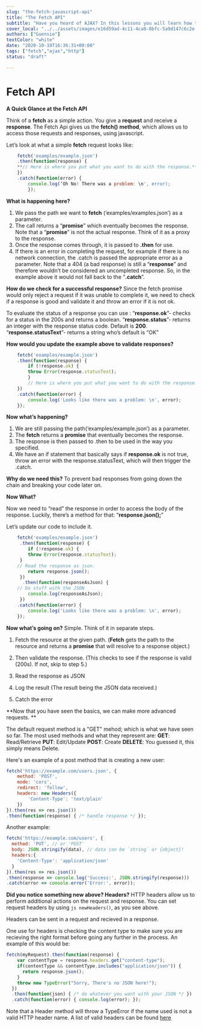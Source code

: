 ```yaml
---
slug: "the-fetch-javascript-api"
title: "The Fetch API"
subtitle: "Have you heard of AJAX? In this lessons you will learn how to request information from other API's and make use of that data with the most used technology for that purpose."
cover_local: "../../assets/images/e16d59ad-4c11-4ca0-8bfc-5a9d147c6c2e.jpeg"
authors: ["Guensie"]
textColor: "white"
date: "2020-10-19T16:36:31+00:00"
tags: ["fetch","ajax","http"]
status: "draft"

---
```


# Fetch API
**A Quick Glance at the Fetch API**


Think of a **fetch** as a simple action. You give a **request** and receive a **response**. The Fetch Api gives us the **fetch()** **method**, which allows us to access those requests and responses, using javascript.

Let’s look at what a simple **fetch** request looks like:
```javascript
    fetch('examples/example.json')
    .then(function(response) {
    **// Here is where you put what you want to do with the response.**
    })
    .catch(function(error) {
	    console.log(‘Oh No! There was a problem: \n', error);
	    });
```
**What is happening here?**

 1. We pass the path we want to **fetch** (‘examples/examples.json’) as a parameter.
 2. The call returns a “**promise**” which eventually becomes the response. Note that a “**promise**” is not the actual response. Think of it as a proxy to the response.
 3. Once the response comes through, it is passed to **.then** for use.
 4. If there is an error in completing the request, for example if there is no network connection, the .catch is passed the appropriate error as a parameter. Note that a 404 (a bad response) is still a “**response**” and therefore wouldn’t be considered an uncompleted response. So, in the example above it would not fall back to the “**.catch**”.

**How do we check for a successful response?**
Since the fetch promise would only reject a request if it was unable to complete it, we need to check if a response is good and validate it and throw an error if it is not ok.
 
To evaluate the status of a response you can use :
“**response.ok**”- checks for a status in the 200s and returns a boolean.
“**response.status**”- returns an integer with the response status code. Default is **200**.
“**response.statusText**”- returns a string who’s default is “OK”

**How would you update the example above to validate responses?**
```javascript
    fetch('examples/example.json')
    .then(function(response) {
	    if (!response.ok) {
	    throw Error(response.statusText);
		}
		// Here is where you put what you want to do with the response.
	})
	.catch(function(error) {
		console.log('Looks like there was a problem: \n', error);
	});
```
**Now what’s happening?**
1) We are still passing the path(‘examples/example.json’) as a parameter.
2) The **fetch** returns a **promise** that eventually becomes the response.
3) The response is then passed to .then to be used in the way you specified.  
4) We have an if statement that basically says if **response.ok** is not true, throw an error with the response.statusText, which will then trigger the .catch.

**Why do we need this?**
 To prevent bad responses from going down the chain and breaking your code later on.
 
**Now What?**

Now we need to “read” the response in order to access the body of the response. Luckily, there’s a method for that: “**response.json();**”

Let’s update our code to include it.
```javascript
    fetch('examples/example.json')
	 .then(function(response) {
		if (!response.ok) {
	    throw Error(response.statusText);
	 }
    // Read the response as json.
	    return response.json();
	 })
	  .then(function(responseAsJson) {
    // Do stuff with the JSON
	    console.log(responseAsJson);
	 })
    .catch(function(error) {
	    console.log('Looks like there was a problem: \n', error);
    });
```
**Now what’s going on?**
Simple. Think of it in separate steps.
1) Fetch the resource at the given path.
(**Fetch** gets the path to the resource and returns a **promise** that will resolve to a response object.)  
  
2) Then validate the response.
(This checks to see if the response is valid (200s). If not, skip to step 5.)

3) Read the response as JSON

4) Log the result
(The result being the JSON data received.)

5) Catch the error

**Now that you have seen the basics, we can make more advanced requests. **

The default request method is a "GET" mehod; which is what we have seen so far. The most used methods and what they represent are: 
**GET**: Read/Retrieve
**PUT**: Edit/Update
**POST**: Create 
**DELETE**: You guessed it, this simply means Delete. 

Here's an example of a post method that is creating a new user:
```javascript
fetch('https://example.com/users.json', {
	method: 'POST', 
	mode: 'cors', 
	redirect: 'follow',
	headers: new Headers({
		'Content-Type': 'text/plain'
	})
}).then(res => res.json())
.then(function(response) { /* handle response */ });
``` 
Another example: 
```js
fetch('https://example.com/users', {
  method: 'PUT', // or 'POST'
  body: JSON.stringify(data), // data can be `string` or {object}!
  headers:{
    'Content-Type': 'application/json'
  }
}).then(res => res.json())
.then(response => console.log('Success:', JSON.stringify(response)))
.catch(error => console.error('Error:', error));
```

**Did you notice something new above? Headers?** 
HTTP headers allow us to perform additional actions on the request and response. You can set request headers by using ```js newHeaders()```, as you see above. 

Headers can be sent in a request and recieved in a response. 

One use for headers is checking the content type to make sure you are recieving the right format before going any further in the process. An example of this would be:

```js
fetch(myRequest).then(function(response) {
    var contentType = response.headers.get("content-type");
    if(contentType && contentType.includes("application/json")) {
      return response.json();
    }
    throw new TypeError("Sorry, There's no JSON here!");
  })
  .then(function(json) { /* do whatever you want with your JSON */ })
  .catch(function(error) { console.log(error); });
  ```
Note that a Header method will throw a TypeError if the name used is not a valid HTTP header name. A list of valid headers can be found [here](https://developer.mozilla.org/en-US/docs/Web/HTTP/Headers)

